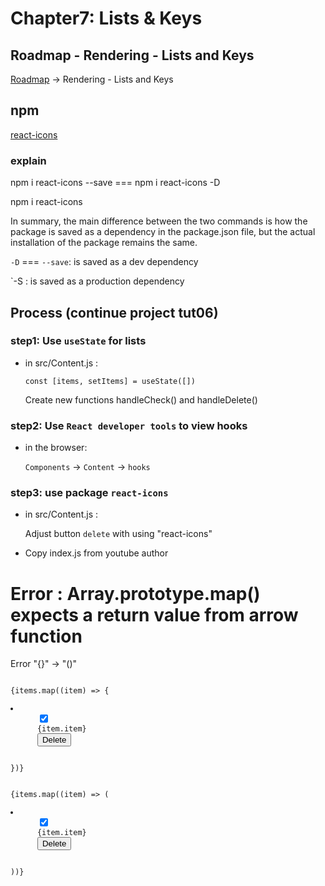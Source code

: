 # Chapter7: Lists & Keys

## Roadmap - Rendering - Lists and Keys

[Roadmap](https://roadmap.sh/react)    ->    Rendering - Lists and Keys

## npm

   [react-icons](https://www.npmjs.com/package/react-icons)

   ### explain

   npm i react-icons --save   ===  npm i react-icons -D

   npm i react-icons

   In summary, the main difference between the two commands is how the package is saved as a dependency in the package.json file, but the actual installation of the package remains the same.

   `-D` === `--save`: is saved as a dev dependency

   `-S : is saved as a production dependency

## Process (continue project tut06)

### step1: Use `useState` for lists

- in src/Content.js : 

   <code>const [items, setItems] = useState([])</code>

   Create new functions handleCheck() and handleDelete()

### step2: Use `React developer tools` to view hooks

- in the browser:

  `Components` -> `Content` -> `hooks`

### step3: use package `react-icons` 

- in src/Content.js : 
  
  Adjust button `delete` with using "react-icons"

- Copy index.js from youtube author

# Error : Array.prototype.map() expects a return value from arrow function

Error "{}" -> "()"
<pre><code> 
{items.map((item) => {
   <li className="item" key={item.id}>
      <input
         type="checkbox"
         checked={item.checked}
      />
      <label>{item.item}</label>
      <button>Delete</button>
   </li>
})} 
</code></pre>

<pre><code> 
{items.map((item) => (
   <li className="item" key={item.id}>
      <input
         type="checkbox"
         checked={item.checked}
      />
      <label>{item.item}</label>
      <button>Delete</button>
   </li>
))} 
</code></pre>
